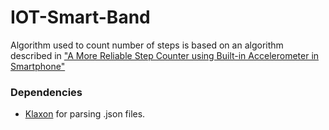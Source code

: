 # IOT-Smart-Band

Algorithm used to count number of steps is based on an algorithm described in
["A More Reliable Step Counter using Built-in Accelerometer  in Smartphone"](https://www.researchgate.net/publication/329526966_A_More_Reliable_Step_Counter_using_Built-in_Accelerometer_in_Smartphone)

### Dependencies
* [Klaxon](https://github.com/cbeust/klaxon) for parsing .json files.